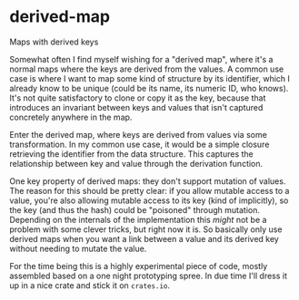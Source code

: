 # derived-map
Maps with derived keys

Somewhat often I find myself wishing for a "derived map", where it's a normal maps where the keys are derived from the values. A common use case is where I want to map some kind of structure by its identifier, which I already know to be unique (could be its name, its numeric ID, who knows). It's not quite satisfactory to clone or copy it as the key, because that introduces an invariant between keys and values that isn't captured concretely anywhere in the map.

Enter the derived map, where keys are derived from values via some transformation. In my common use case, it would be a simple closure retrieving the identifier from the data structure. This captures the relationship between key and value through the derivation function.

One key property of derived maps: they don't support mutation of values. The reason for this should be pretty clear: if you allow mutable access to a value, you're also allowing mutable access to its key (kind of implicitly), so the key (and thus the hash) could be "poisoned" through mutation. Depending on the internals of the implementation this _might_ not be a problem with some clever tricks, but right now it is. So basically only use derived maps when you want a link between a value and its derived key without needing to mutate the value.

For the time being this is a highly experimental piece of code, mostly assembled based on a one night prototyping spree. In due time I'll dress it up in a nice crate and stick it on `crates.io`.
